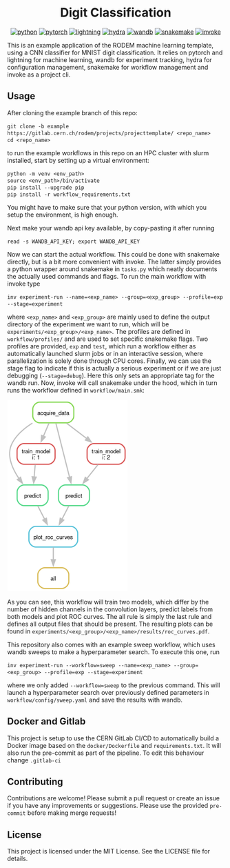 <div align="center">

# Digit Classification

[![python](https://img.shields.io/badge/-Python_3.11-3776AB?logo=python&logoColor=white)](https://www.python.org/)
[![pytorch](https://img.shields.io/badge/-PyTorch_2.1-EE4C2C?logo=pytorch&logoColor=white)](https://pytorch.org/)
[![lightning](https://img.shields.io/badge/-Lightning_2.1-792EE5?logo=lightning&logoColor=white)](https://lightning.ai/)
[![hydra](https://img.shields.io/badge/-Hydra_1.3-89b8cd&logoColor=white)](https://hydra.cc/)
[![wandb](https://img.shields.io/badge/-WandB_0.16-orange?logo=weightsandbiases&logoColor=white)](https://wandb.ai)
[![snakemake](https://img.shields.io/badge/-Snakemake_7.32.4-039475)](https://snakemake.readthedocs.io/)
[![invoke](https://img.shields.io/badge/-Invoke_2.2.0-yellow)](https://www.pyinvoke.org/)
</div>

This is an example application of the RODEM machine learning template, using a
CNN classifier for MNIST digit classification.
It relies on pytorch and lightning for machine learning, wandb for experiment
tracking, hydra for configuration management, snakemake for workflow management
and invoke as a project cli.

## Usage

After cloning the example branch of this repo:
```
git clone -b example https://gitlab.cern.ch/rodem/projects/projecttemplate/ <repo_name>
cd <repo_name>
```
to run the example workflows in this repo on an HPC cluster with slurm installed,
start by setting up a virtual environment:
```
python -m venv <env_path>
source <env_path>/bin/activate
pip install --upgrade pip
pip install -r workflow_requirements.txt
```
You might have to make sure that your python version, with which you setup the
environment, is high enough.

Next make your wandb api key available, by copy-pasting it after running
```
read -s WANDB_API_KEY; export WANDB_API_KEY
```

Now we can start the actual workflow.
This could be done with snakemake directly, but is a bit more convenient with invoke.
The latter simply provides a python wrapper around snakemake in `tasks.py` which neatly
documents the actually used commands and flags.
To run the main workflow with invoke type
```
inv experiment-run --name=<exp_name> --group=<exp_group> --profile=exp --stage=experiment
```
where `<exp_name>` and `<exp_group>` are mainly used to define the output directory of
the experiment we want to run, which will be `experiments/<exp_group>/<exp_name>`.
The profiles are defined in `workflow/profiles/` and are used to set specific snakemake
flags.
Two profiles are provided, `exp` and `test`, which run a workflow either as automatically
launched slurm jobs or in an interactive session, where parallelization is solely done
through CPU cores.
Finally, we can use the stage flag to indicate if this is actually a serious
experiment or if we are just debugging (`--stage=debug`).
Here this only sets an appropriate tag for the wandb run.
Now, invoke will call snakemake under the hood, which in turn runs the
workflow defined in `workflow/main.smk`:

![DAG](dag.png)

As you can see, this workflow will train two models, which differ by the number of hidden channels
in the convolution layers, predict labels from both models and plot ROC curves.
The all rule is simply the last rule and defines all output files that should be present.
The resulting plots can be found in `experiments/<exp_group>/<exp_name>/results/roc_curves.pdf`.

This repository also comes with an example sweep workflow, which uses
wandb sweeps to make a hyperparameter search.
To execute this one, run
```
inv experiment-run --workflow=sweep --name=<exp_name> --group=<exp_group> --profile=exp --stage=experiment
```
where we only added `--workflow=sweep` to the previous command.
This will launch a hyperparameter search over previously defined parameters
in `workflow/config/sweep.yaml` and save the results with wandb.

## Docker and Gitlab

This project is setup to use the CERN GitLab CI/CD to automatically build a Docker image based
on the `docker/Dockerfile` and `requirements.txt`.
It will also run the pre-commit as part of the pipeline.
To edit this behaviour change `.gitlab-ci`

## Contributing

Contributions are welcome! Please submit a pull request or create an issue if you have any improvements or suggestions.
Please use the provided `pre-commit` before making merge requests!

## License

This project is licensed under the MIT License. See the LICENSE file for details.
